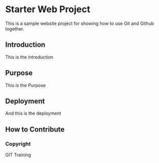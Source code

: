 # Starter Web Project

This is a sample website project for showing how to use Git and Github together.

## Introduction

This is the introduction

## Purpose

This is the Purpose

## Deployment

And this is the deployment

## How to Contribute


### Copyright

GIT Training
